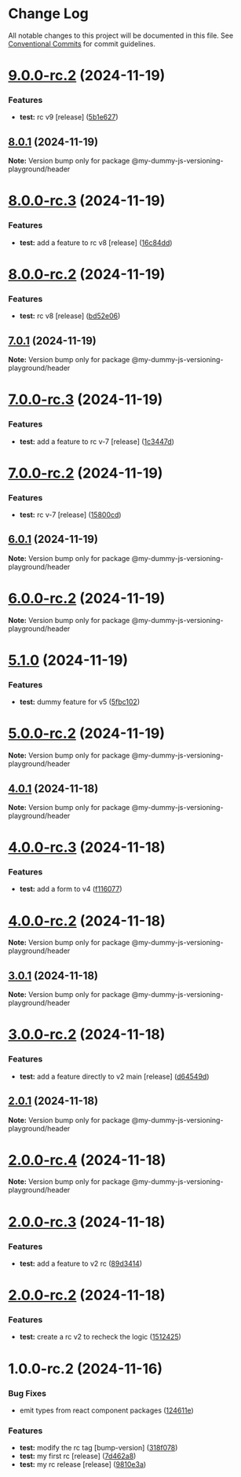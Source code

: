 # Change Log

All notable changes to this project will be documented in this file.
See [Conventional Commits](https://conventionalcommits.org) for commit guidelines.

# [9.0.0-rc.2](https://github.com/SudilHasithaCognite/My_Dummy_JS_Versioning_Playground/compare/@my-dummy-js-versioning-playground/header@8.0.1...@my-dummy-js-versioning-playground/header@9.0.0-rc.2) (2024-11-19)


### Features

* **test:** rc v9 [release] ([5b1e627](https://github.com/SudilHasithaCognite/My_Dummy_JS_Versioning_Playground/commit/5b1e6275577a1d6ef1d565bcdfdfa939666414d7))





## [8.0.1](https://github.com/SudilHasithaCognite/My_Dummy_JS_Versioning_Playground/compare/@my-dummy-js-versioning-playground/header@8.0.0-rc.3...@my-dummy-js-versioning-playground/header@8.0.1) (2024-11-19)

**Note:** Version bump only for package @my-dummy-js-versioning-playground/header





# [8.0.0-rc.3](https://github.com/SudilHasithaCognite/My_Dummy_JS_Versioning_Playground/compare/@my-dummy-js-versioning-playground/header@8.0.0-rc.2...@my-dummy-js-versioning-playground/header@8.0.0-rc.3) (2024-11-19)


### Features

* **test:** add a feature to rc v8 [release] ([16c84dd](https://github.com/SudilHasithaCognite/My_Dummy_JS_Versioning_Playground/commit/16c84dd55ec1c3545cf43fcf1fc0bb38b389b523))





# [8.0.0-rc.2](https://github.com/SudilHasithaCognite/My_Dummy_JS_Versioning_Playground/compare/@my-dummy-js-versioning-playground/header@7.0.1...@my-dummy-js-versioning-playground/header@8.0.0-rc.2) (2024-11-19)


### Features

* **test:** rc v8 [release] ([bd52e06](https://github.com/SudilHasithaCognite/My_Dummy_JS_Versioning_Playground/commit/bd52e0639c9484651f49ff58f6620f45a59c5c58))





## [7.0.1](https://github.com/SudilHasithaCognite/My_Dummy_JS_Versioning_Playground/compare/@my-dummy-js-versioning-playground/header@7.0.0-rc.3...@my-dummy-js-versioning-playground/header@7.0.1) (2024-11-19)

**Note:** Version bump only for package @my-dummy-js-versioning-playground/header





# [7.0.0-rc.3](https://github.com/SudilHasithaCognite/My_Dummy_JS_Versioning_Playground/compare/@my-dummy-js-versioning-playground/header@7.0.0-rc.2...@my-dummy-js-versioning-playground/header@7.0.0-rc.3) (2024-11-19)


### Features

* **test:** add a feature to rc v-7 [release] ([1c3447d](https://github.com/SudilHasithaCognite/My_Dummy_JS_Versioning_Playground/commit/1c3447da01178fb2884af7adfd6a7a036e698a73))





# [7.0.0-rc.2](https://github.com/SudilHasithaCognite/My_Dummy_JS_Versioning_Playground/compare/@my-dummy-js-versioning-playground/header@6.0.1...@my-dummy-js-versioning-playground/header@7.0.0-rc.2) (2024-11-19)


### Features

* **test:** rc v-7 [release] ([15800cd](https://github.com/SudilHasithaCognite/My_Dummy_JS_Versioning_Playground/commit/15800cd43ebd1cec6921af59cbc8f80fb74d5069))





## [6.0.1](https://github.com/SudilHasithaCognite/My_Dummy_JS_Versioning_Playground/compare/@my-dummy-js-versioning-playground/header@6.0.0-rc.2...@my-dummy-js-versioning-playground/header@6.0.1) (2024-11-19)

**Note:** Version bump only for package @my-dummy-js-versioning-playground/header





# [6.0.0-rc.2](https://github.com/SudilHasithaCognite/My_Dummy_JS_Versioning_Playground/compare/@my-dummy-js-versioning-playground/header@5.1.0...@my-dummy-js-versioning-playground/header@6.0.0-rc.2) (2024-11-19)

**Note:** Version bump only for package @my-dummy-js-versioning-playground/header





# [5.1.0](https://github.com/SudilHasithaCognite/My_Dummy_JS_Versioning_Playground/compare/@my-dummy-js-versioning-playground/header@5.0.0-rc.2...@my-dummy-js-versioning-playground/header@5.1.0) (2024-11-19)


### Features

* **test:** dummy feature for v5 ([5fbc102](https://github.com/SudilHasithaCognite/My_Dummy_JS_Versioning_Playground/commit/5fbc102325cad11f7c0342bc6fb7f219a50936ba))





# [5.0.0-rc.2](https://github.com/SudilHasithaCognite/My_Dummy_JS_Versioning_Playground/compare/@my-dummy-js-versioning-playground/header@4.0.1...@my-dummy-js-versioning-playground/header@5.0.0-rc.2) (2024-11-19)

**Note:** Version bump only for package @my-dummy-js-versioning-playground/header





## [4.0.1](https://github.com/SudilHasithaCognite/My_Dummy_JS_Versioning_Playground/compare/@my-dummy-js-versioning-playground/header@4.0.0-rc.3...@my-dummy-js-versioning-playground/header@4.0.1) (2024-11-18)

**Note:** Version bump only for package @my-dummy-js-versioning-playground/header





# [4.0.0-rc.3](https://github.com/SudilHasithaCognite/My_Dummy_JS_Versioning_Playground/compare/@my-dummy-js-versioning-playground/header@4.0.0-rc.2...@my-dummy-js-versioning-playground/header@4.0.0-rc.3) (2024-11-18)


### Features

* **test:** add a form to v4 ([f116077](https://github.com/SudilHasithaCognite/My_Dummy_JS_Versioning_Playground/commit/f11607793d61cf2d8b232f1ec1ffd19be837935b))





# [4.0.0-rc.2](https://github.com/SudilHasithaCognite/My_Dummy_JS_Versioning_Playground/compare/@my-dummy-js-versioning-playground/header@3.0.1...@my-dummy-js-versioning-playground/header@4.0.0-rc.2) (2024-11-18)

**Note:** Version bump only for package @my-dummy-js-versioning-playground/header





## [3.0.1](https://github.com/SudilHasithaCognite/My_Dummy_JS_Versioning_Playground/compare/@my-dummy-js-versioning-playground/header@3.0.0-rc.2...@my-dummy-js-versioning-playground/header@3.0.1) (2024-11-18)

**Note:** Version bump only for package @my-dummy-js-versioning-playground/header






# [3.0.0-rc.2](https://github.com/SudilHasithaCognite/My_Dummy_JS_Versioning_Playground/compare/@my-dummy-js-versioning-playground/header@2.0.1...@my-dummy-js-versioning-playground/header@3.0.0-rc.2) (2024-11-18)


### Features

* **test:** add a feature directly to v2 main [release] ([d64549d](https://github.com/SudilHasithaCognite/My_Dummy_JS_Versioning_Playground/commit/d64549df07bdff8385452ef257887a7d3ea20916))





## [2.0.1](https://github.com/SudilHasithaCognite/My_Dummy_JS_Versioning_Playground/compare/@my-dummy-js-versioning-playground/header@2.0.0-rc.4...@my-dummy-js-versioning-playground/header@2.0.1) (2024-11-18)

**Note:** Version bump only for package @my-dummy-js-versioning-playground/header





# [2.0.0-rc.4](https://github.com/SudilHasithaCognite/My_Dummy_JS_Versioning_Playground/compare/@my-dummy-js-versioning-playground/header@2.0.0-rc.3...@my-dummy-js-versioning-playground/header@2.0.0-rc.4) (2024-11-18)

**Note:** Version bump only for package @my-dummy-js-versioning-playground/header





# [2.0.0-rc.3](https://github.com/SudilHasithaCognite/My_Dummy_JS_Versioning_Playground/compare/@my-dummy-js-versioning-playground/header@2.0.0-rc.2...@my-dummy-js-versioning-playground/header@2.0.0-rc.3) (2024-11-18)


### Features

* **test:** add a feature to v2 rc ([89d3414](https://github.com/SudilHasithaCognite/My_Dummy_JS_Versioning_Playground/commit/89d34149103510fd3332594c1aa0f2bf98619c73))





# [2.0.0-rc.2](https://github.com/SudilHasithaCognite/My_Dummy_JS_Versioning_Playground/compare/@my-dummy-js-versioning-playground/header@1.0.0-rc.2...@my-dummy-js-versioning-playground/header@2.0.0-rc.2) (2024-11-18)


### Features

* **test:** create a rc v2 to recheck the logic ([1512425](https://github.com/SudilHasithaCognite/My_Dummy_JS_Versioning_Playground/commit/15124251816c89931f74462236bc54261a226e9f))





# 1.0.0-rc.2 (2024-11-16)


### Bug Fixes

* emit types from react component packages ([124611e](https://github.com/SudilHasithaCognite/My_Dummy_JS_Versioning_Playground/commit/124611e46cf4d07f337d3e9e522378a7f50116c9))


### Features

* **test:** modify the rc tag [bump-version] ([318f078](https://github.com/SudilHasithaCognite/My_Dummy_JS_Versioning_Playground/commit/318f07879dd0002e70f2fa6312b16e45709b77fa))
* **test:** my first rc [release] ([7d462a8](https://github.com/SudilHasithaCognite/My_Dummy_JS_Versioning_Playground/commit/7d462a82789299b4aa53f68a5b564cbc4fbc11dd))
* **test:** my rc release [release] ([9810e3a](https://github.com/SudilHasithaCognite/My_Dummy_JS_Versioning_Playground/commit/9810e3a18e8e9d0fa6b651c3570d22916b3699b6))
